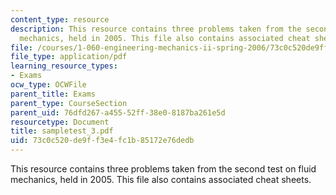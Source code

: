 ```yaml
---
content_type: resource
description: This resource contains three problems taken from the second test on fluid
  mechanics, held in 2005. This file also contains associated cheat sheets.
file: /courses/1-060-engineering-mechanics-ii-spring-2006/73c0c520de9ff3e4fc1b85172e76dedb_sampletest_3.pdf
file_type: application/pdf
learning_resource_types:
- Exams
ocw_type: OCWFile
parent_title: Exams
parent_type: CourseSection
parent_uid: 76dfd267-a455-52ff-38e0-8187ba261e5d
resourcetype: Document
title: sampletest_3.pdf
uid: 73c0c520-de9f-f3e4-fc1b-85172e76dedb
---
```

This resource contains three problems taken from the second test on fluid mechanics, held in 2005. This file also contains associated cheat sheets.